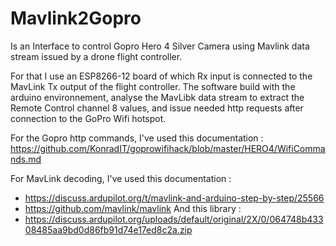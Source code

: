# Mavlink2Gopro
Is an Interface to control Gopro Hero 4 Silver Camera using Mavlink data stream issued by a drone flight controller.

For that I use an ESP8266-12 board of which Rx input is connected to the MavLink Tx output of the flight controller. The software build with the arduino environnement, analyse the MavLibk data stream to extract the Remote Control channel 8 values, and issue needed http requests after connection to the GoPro Wifi hotspot.

For the Gopro http commands, I've used this documentation : https://github.com/KonradIT/goprowifihack/blob/master/HERO4/WifiCommands.md

For MavLink decoding, I've used this documentation :
- https://discuss.ardupilot.org/t/mavlink-and-arduino-step-by-step/25566
- https://github.com/mavlink/mavlink
And this library :
- https://discuss.ardupilot.org/uploads/default/original/2X/0/064748b43308485aa9bd0d86fb91d74e17ed8c2a.zip

